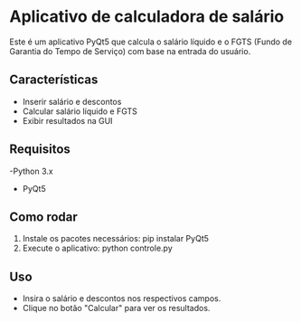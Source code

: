# Aplicativo de calculadora de salário

Este é um aplicativo PyQt5 que calcula o salário líquido e o FGTS (Fundo de Garantia do Tempo de Serviço) com base na entrada do usuário.

## Características
- Inserir salário e descontos
- Calcular salário líquido e FGTS
- Exibir resultados na GUI

## Requisitos
-Python 3.x
- PyQt5

## Como rodar
1. Instale os pacotes necessários:
   pip instalar PyQt5
2. Execute o aplicativo:
   python controle.py

## Uso
- Insira o salário e descontos nos respectivos campos.
- Clique no botão "Calcular" para ver os resultados.

